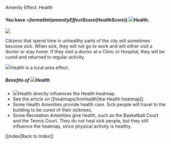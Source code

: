 Amenity Effect: Health

#### You have +$formatInt(amenityEffectScore(HealthScore))$ ![](IconHealth)Health.

![](docs/images/health.png)

Citizens that spend time in unhealthy parts of the city will sometimes become sick. When sick, they will not go to work and will either visit a doctor or stay home. If they visit a doctor at a Clinic or Hospital, they will be cured and returned to regular activity.

![](IconHealth)Health is a local area effect.

##### Benefits of ![](IconHealth)Health
* ![](IconHealth)Health directly influences the Health heatmap.
* See the article on [[heatmaps/hmHealth|the Health heatmap]].
* Some Health Amenities provide health care. Sick people will travel to the building to be cured of their sickness.
* Some Recreation Amenities give health, such as the Basketball Court and the Tennis Court. They do not heal sick people, but they still influence the heatmap, since physical activity is healthy.

[[index|Back to Index]]

